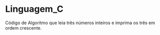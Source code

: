 # Linguagem_C
 Código de Algoritmo que leia três números inteiros e imprima os três em ordem crescente.
